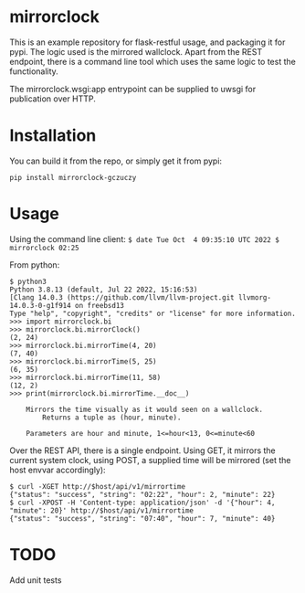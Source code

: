 # mirrorclock

This is an example repository for flask-restful usage, and packaging it for pypi. The logic used is the mirrored wallclock. Apart from the REST endpoint, there is a command line tool which uses the same logic to test the functionality.

The mirrorclock.wsgi:app entrypoint can be supplied to uwsgi for publication over HTTP.

# Installation

You can build it from the repo, or simply get it from pypi:

``
pip install mirrorclock-gczuczy
``

# Usage

Using the command line client:
``
$ date
Tue Oct  4 09:35:10 UTC 2022
$ mirrorclock
02:25
``

From python:

    $ python3
    Python 3.8.13 (default, Jul 22 2022, 15:16:53)
    [Clang 14.0.3 (https://github.com/llvm/llvm-project.git llvmorg-14.0.3-0-g1f914 on freebsd13
    Type "help", "copyright", "credits" or "license" for more information.
    >>> import mirrorclock.bi
    >>> mirrorclock.bi.mirrorClock()
    (2, 24)
    >>> mirrorclock.bi.mirrorTime(4, 20)
    (7, 40)
    >>> mirrorclock.bi.mirrorTime(5, 25)
    (6, 35)
    >>> mirrorclock.bi.mirrorTime(11, 58)
    (12, 2)
    >>> print(mirrorclock.bi.mirrorTime.__doc__)
    
        Mirrors the time visually as it would seen on a wallclock.
            Returns a tuple as (hour, minute).
    
        Parameters are hour and minute, 1<=hour<13, 0<=minute<60
    
Over the REST API, there is a single endpoint. Using GET, it mirrors the current system clock, using POST,
a supplied time will be mirrored (set the host envvar accordingly):

    $ curl -XGET http://$host/api/v1/mirrortime
    {"status": "success", "string": "02:22", "hour": 2, "minute": 22}
    $ curl -XPOST -H 'Content-type: application/json' -d '{"hour": 4, "minute": 20}' http://$host/api/v1/mirrortime
    {"status": "success", "string": "07:40", "hour": 7, "minute": 40}

# TODO

Add unit tests
